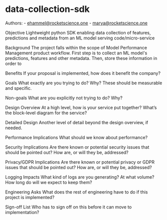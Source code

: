 # data-collection-sdk

Authors:
    - ehammel@rocketscience.one
    - marya@rocketscience.one

Objective
Lightweight python SDK enabling data collection of features, predictions and metadata from an ML model serving code/micro-service

Background
The project falls within the scope of Model Performance Management product workflow.
First step is to collect an ML model's predictions, features and other metadata. Then, store these information in order to

Benefits
If your proposal is implemented, how does it benefit the company?

Goals
What exactly are you trying to do? Why? These should be measurable and specific.

Non-goals
What are you explicitly not trying to do? Why?

Design Overview
At a high level, how is your service put together? What’s the block-level diagram for the service?

Detailed Design
Another level of detail beyond the design overview, if needed.

Performance Implications
What should we know about performance?

Security Implications
Are there known or potential security issues that should be pointed out? How are, or will they be, addressed?

Privacy/GDPR Implications
Are there known or potential privacy or GDPR issues that should be pointed out? How are, or will they be, addressed?

Logging Impacts
What kind of logs are you generating? At what volume? How long do will we expect to keep them?

Engineering Asks
What does the rest of engineering have to do if this project is implemented?

Sign-off List
Who has to sign off on this before it can move to implementation?
